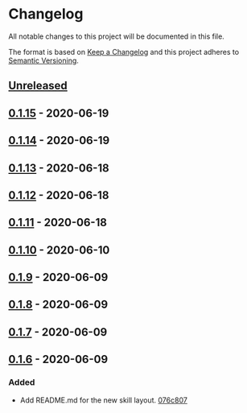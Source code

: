 # Changelog

All notable changes to this project will be documented in this file.

The format is based on [Keep a Changelog](http://keepachangelog.com/)
and this project adheres to [Semantic Versioning](http://semver.org/).

## [Unreleased](https://github.com/atomist-skills/cljformat-skill/compare/0.1.15...HEAD)

## [0.1.15](https://github.com/atomist-skills/cljformat-skill/compare/0.1.14...0.1.15) - 2020-06-19

## [0.1.14](https://github.com/atomist-skills/cljformat-skill/compare/0.1.13...0.1.14) - 2020-06-19

## [0.1.13](https://github.com/atomist-skills/cljformat-skill/compare/0.1.12...0.1.13) - 2020-06-18

## [0.1.12](https://github.com/atomist-skills/cljformat-skill/compare/0.1.11...0.1.12) - 2020-06-18

## [0.1.11](https://github.com/atomist-skills/cljformat-skill/compare/0.1.10...0.1.11) - 2020-06-18

## [0.1.10](https://github.com/atomist-skills/cljformat-skill/compare/0.1.9...0.1.10) - 2020-06-10

## [0.1.9](https://github.com/atomist-skills/cljformat-skill/compare/0.1.8...0.1.9) - 2020-06-09

## [0.1.8](https://github.com/atomist-skills/cljformat-skill/compare/0.1.7...0.1.8) - 2020-06-09

## [0.1.7](https://github.com/atomist-skills/cljformat-skill/compare/0.1.6...0.1.7) - 2020-06-09

## [0.1.6](https://github.com/atomist-skills/cljformat-skill/tree/0.1.6) - 2020-06-09

### Added

-   Add README.md for the new skill layout. [076c807](https://github.com/atomist-skills/cljformat-skill/commit/076c80769f1bd45a5ec91d9fb1130973122c8e83)
